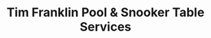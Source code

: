 ---
title: "Tim Franklin Pool & Snooker Table Services"
url: /bristol/tim-franklin-pool-und-snooker-table-services/
shop: Sport
---